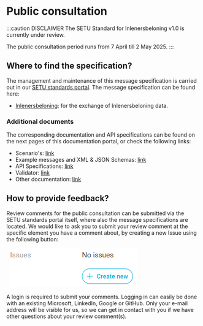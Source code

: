 # Public consultation

:::caution DISCLAIMER
The SETU Standard for Inlenersbeloning v1.0 is currently under review.

The public consultation period runs from 7 April till 2 May 2025.
:::

## Where to find the specification?

The management and maintenance of this message specification is carried out in our [SETU standards portal](https://setu.semantic-treehouse.nl/). The message specification can be found here:

- [Inlenersbeloning](https://setu.semantic-treehouse.nl/message-model-tree/Message_39959e0f-7327-4eb8-900c-ed33b0089b0f?panes=element_tree:Message_39959e0f-7327-4eb8-900c-ed33b0089b0f:dqdk37:primary): for the exchange of Inlenersbeloning data.

### Additional documents

The corresponding documentation and API specifications can be found on the next pages of this documentation portal, or check the following links:

- Scenario's: [link](https://standard.setu.nl/docs/inlenersbeloning/scenarios)
- Example messages and XML & JSON Schemas: [link](https://github.com/setu-standards/xml-specifications/tree/main/setu-inlenersbeloning/v1.0)
- API Specifications: [link](https://standard.setu.nl/docs/api/oas-inlenersbeloning)
- Validator: [link](https://setu.semantic-treehouse.nl/validator/SyntaxBinding_7468e93a-fd12-433b-8c05-0c52f4048cec)
- Other documentation: [link](https://standard.setu.nl/docs/inlenersbeloning/)

## How to provide feedback?

Review comments for the public consultation can be submitted via the SETU standards portal itself, where also the message specifications are located. We would like to ask you to submit your review comment at the specific element you have a comment about, by creating a new Issue using the following button:

![](../../static/img/issues.png)

A login is required to submit your comments. Logging in can easily be done with an existing Microsoft, LinkedIn, Google or GitHub. Only your e-mail address will be visible for us, so we can get in contact with you if we have other questions about your review comment(s).
